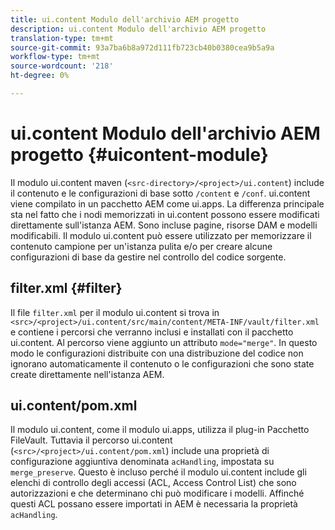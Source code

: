 ```yaml
---
title: ui.content Modulo dell'archivio AEM progetto
description: ui.content Modulo dell'archivio AEM progetto
translation-type: tm+mt
source-git-commit: 93a7ba6b8a972d111fb723cb40b0380cea9b5a9a
workflow-type: tm+mt
source-wordcount: '218'
ht-degree: 0%

---
```



# ui.content Modulo dell&#39;archivio AEM progetto {#uicontent-module}

Il modulo ui.content maven (`<src-directory>/<project>/ui.content`) include il contenuto e le configurazioni di base sotto `/content` e `/conf`. ui.content viene compilato in un pacchetto AEM come ui.apps. La differenza principale sta nel fatto che i nodi memorizzati in ui.content possono essere modificati direttamente sull&#39;istanza AEM. Sono incluse pagine, risorse DAM e modelli modificabili. Il modulo ui.content può essere utilizzato per memorizzare il contenuto campione per un&#39;istanza pulita e/o per creare alcune configurazioni di base da gestire nel controllo del codice sorgente.

## filter.xml {#filter}

Il file `filter.xml` per il modulo ui.content si trova in `<src>/<project>/ui.content/src/main/content/META-INF/vault/filter.xml` e contiene i percorsi che verranno inclusi e installati con il pacchetto ui.content. Al percorso viene aggiunto un attributo `mode="merge"`. In questo modo le configurazioni distribuite con una distribuzione del codice non ignorano automaticamente il contenuto o le configurazioni che sono state create direttamente nell&#39;istanza AEM.

## ui.content/pom.xml

Il modulo ui.content, come il modulo ui.apps, utilizza il plug-in Pacchetto FileVault. Tuttavia il percorso ui.content (`<src>/<project>/ui.content/pom.xml`) include una proprietà di configurazione aggiuntiva denominata `acHandling`, impostata su `merge_preserve`. Questo è incluso perché il modulo ui.content include gli elenchi di controllo degli accessi (ACL, Access Control List) che sono autorizzazioni e che determinano chi può modificare i modelli. Affinché questi ACL possano essere importati in AEM è necessaria la proprietà `acHandling`.

